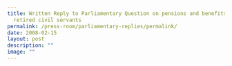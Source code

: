 ```yaml
---
title: Written Reply to Parliamentary Question on pensions and benefits of
  retired civil servants
permalink: /press-room/parliamentary-replies/permalink/
date: 2008-02-15
layout: post
description: ""
image: ""
---
```

